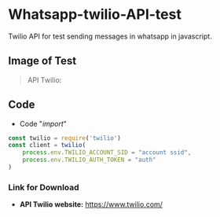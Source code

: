 # Whatsapp-twilio-API-test
Twilio API for test sending messages in whatsapp in javascript.

## Image of Test
> API Twilio:
## Code
- Code "_import_"
```javascript
const twilio = require('twilio')
const client = twilio(
    process.env.TWILIO_ACCOUNT_SID = "account ssid",
    process.env.TWILIO_AUTH_TOKEN = "auth"
)
```
### Link for Download
- **API Twilio website:** https://www.twilio.com/
